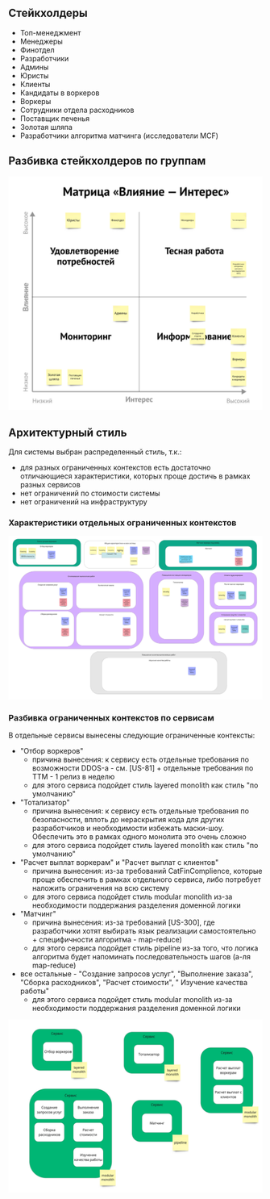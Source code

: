 ## Стейкхолдеры

- Топ-менеджмент
- Менеджеры
- Финотдел
- Разработчики
- Админы
- Юристы
- Клиенты
- Кандидаты в воркеров
- Воркеры
- Сотрудники отдела расходников
- Поставщик печенья
- Золотая шляпа
- Разработчики алгоритма матчинга (исследователи MCF)

## Разбивка стейкхолдеров по группам

![Стейкхолдеры по группам](Stakeholder_groups.jpg)

## Архитектурный стиль

Для системы выбран распределенный стиль, т.к.:
- для разных ограниченных контекстов есть достаточно отличающиеся характеристики, которых проще достичь в рамках разных сервисов
- нет ограничений по стоимости системы
- нет ограничений на инфраструктуру

### Характеристики отдельных ограниченных контекстов

![Характеристики отдельных ограниченных контекстов](Bounded_contexts_properties.jpg)

### Разбивка ограниченных контекстов по сервисам

В отдельные сервисы вынесены следующие ограниченные контексты:
- "Отбор воркеров"
  - причина вынесения: к сервису есть отдельные требования по возможности DDOS-а - см. \[US-81\] + отдельные требования по TTM - 1 релиз в неделю
  - для этого сервиса подойдет стиль layered monolith как стиль "по умолчанию"
- "Тотализатор"
  - причина вынесения: к сервису есть отдельные требования по безопасности, вплоть до нераскрытия кода для других разработчиков и необходимости избежать маски-шоу. Обеспечить это в рамках одного монолита это очень сложно
  - для этого сервиса подойдет стиль layered monolith как стиль "по умолчанию"
- "Расчет выплат воркерам" и "Расчет выплат с клиентов"
  - причина вынесения: из-за требований CatFinComplience, которые проще обеспечить в рамках отдельного сервиса, либо потребует наложить ограничения на всю систему
  - для этого сервиса подойдет стиль modular monolith из-за необходимости поддержания разделения доменной логики
- "Матчинг"
  - причина вынесения: из-за требований [US-300], где разработчики хотят выбирать язык реализации самостоятельно + специфичности алгоритма - map-reduce)
  - для этого сервиса подойдет стиль pipeline из-за того, что логика алгоритма будет напоминать последовательность шагов (а-ля map-reduce)
- все остальные - "Создание запросов услуг", "Выполнение заказа", "Сборка расходников", "Расчет стоимости", " Изучение качества работы"
  - для этого сервиса подойдет стиль modular monolith из-за необходимости поддержания разделения доменной логики

![Разбивка ограниченных контекстов по сервисам](Bounded_contexts_by_services.jpg)

